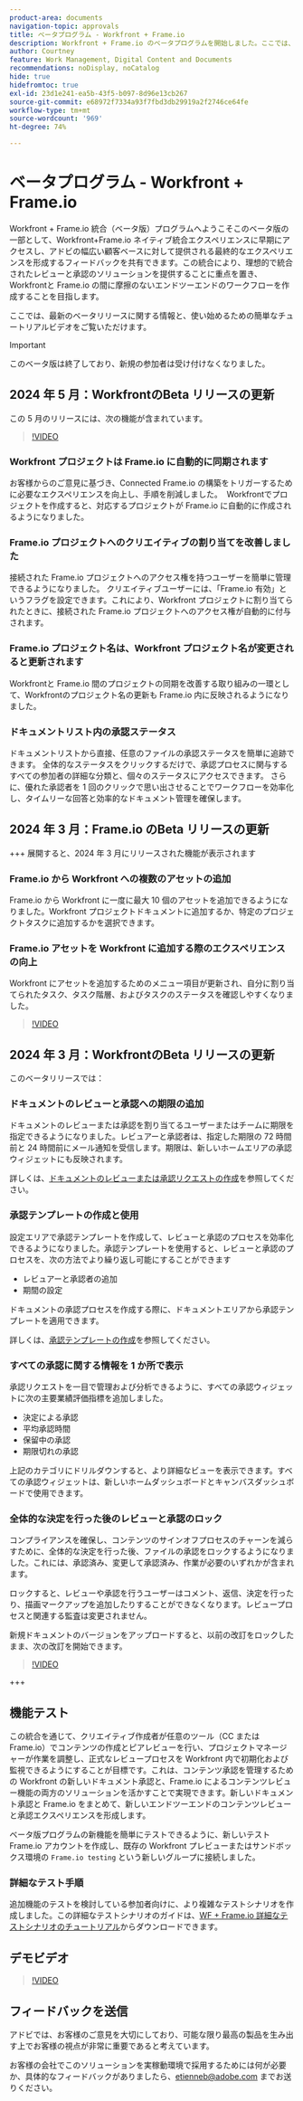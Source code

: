 ```yaml
---
product-area: documents
navigation-topic: approvals
title: ベータプログラム - Workfront + Frame.io
description: Workfront + Frame.io のベータプログラムを開始しました。ここでは、最新のベータリリースに関する情報と、使い始めるための簡単なチュートリアルビデオをご覧いただけます。
author: Courtney
feature: Work Management, Digital Content and Documents
recommendations: noDisplay, noCatalog
hide: true
hidefromtoc: true
exl-id: 23d1e241-ea5b-43f5-b097-8d96e13cb267
source-git-commit: e68972f7334a93f7fbd3db29919a2f2746ce64fe
workflow-type: tm+mt
source-wordcount: '969'
ht-degree: 74%

---
```


# ベータプログラム - Workfront + Frame.io

Workfront + Frame.io 統合（ベータ版）プログラムへようこそこのベータ版の一部として、Workfront+Frame.io ネイティブ統合エクスペリエンスに早期にアクセスし、アドビの幅広い顧客ベースに対して提供される最終的なエクスペリエンスを形成するフィードバックを共有できます。この統合により、理想的で統合されたレビューと承認のソリューションを提供することに重点を置き、Workfrontと Frame.io の間に摩擦のないエンドツーエンドのワークフローを作成することを目指します。

ここでは、最新のベータリリースに関する情報と、使い始めるための簡単なチュートリアルビデオをご覧いただけます。

>[!IMPORTANT]
>
>このベータ版は終了しており、新規の参加者は受け付けなくなりました。


## 2024 年 5 月：WorkfrontのBeta リリースの更新

この 5 月のリリースには、次の機能が含まれています。  

>[!VIDEO](https://video.tv.adobe.com/v/3429129/)

### Workfront プロジェクトは Frame.io に自動的に同期されます

お客様からのご意見に基づき、Connected Frame.io の構築をトリガーするために必要なエクスペリエンスを向上し、手順を削減しました。  Workfrontでプロジェクトを作成すると、対応するプロジェクトが Frame.io に自動的に作成されるようになりました。 

### Frame.io プロジェクトへのクリエイティブの割り当てを改善しました

接続された Frame.io プロジェクトへのアクセス権を持つユーザーを簡単に管理できるようになりました。 クリエイティブユーザーには、「Frame.io 有効」というフラグを設定できます。これにより、Workfront プロジェクトに割り当てられたときに、接続された Frame.io プロジェクトへのアクセス権が自動的に付与されます。   

### Frame.io プロジェクト名は、Workfront プロジェクト名が変更されると更新されます

Workfrontと Frame.io 間のプロジェクトの同期を改善する取り組みの一環として、Workfrontのプロジェクト名の更新も Frame.io 内に反映されるようになりました。 

### ドキュメントリスト内の承認ステータス

ドキュメントリストから直接、任意のファイルの承認ステータスを簡単に追跡できます。 全体的なステータスをクリックするだけで、承認プロセスに関与するすべての参加者の詳細な分類と、個々のステータスにアクセスできます。 さらに、優れた承認者を 1 回のクリックで思い出させることでワークフローを効率化し、タイムリーな回答と効率的なドキュメント管理を確保します。 


## 2024 年 3 月：Frame.io のBeta リリースの更新

+++ 展開すると、2024 年 3 月にリリースされた機能が表示されます

### Frame.io から Workfront への複数のアセットの追加

Frame.io から Workfront に一度に最大 10 個のアセットを追加できるようになりました。Workfront プロジェクトドキュメントに追加するか、特定のプロジェクトタスクに追加するかを選択できます。

### Frame.io アセットを Workfront に追加する際のエクスペリエンスの向上

Workfront にアセットを追加するためのメニュー項目が更新され、自分に割り当てられたタスク、タスク階層、およびタスクのステータスを確認しやすくなりました。

>[!VIDEO](https://video.tv.adobe.com/v/3428213/)

## 2024 年 3 月：WorkfrontのBeta リリースの更新

このベータリリースでは：

### ドキュメントのレビューと承認への期限の追加

ドキュメントのレビューまたは承認を割り当てるユーザーまたはチームに期限を指定できるようになりました。レビュアーと承認者は、指定した期限の 72 時間前と 24 時間前にメール通知を受信します。期限は、新しいホームエリアの承認ウィジェットにも反映されます。

詳しくは、[ドキュメントのレビューまたは承認リクエストの作成](/help/quicksilver/review-and-approve-work/document-reviews-and-approvals/manage-document-approvals/create-a-document-approval.md)を参照してください。

### 承認テンプレートの作成と使用

設定エリアで承認テンプレートを作成して、レビューと承認のプロセスを効率化できるようになりました。承認テンプレートを使用すると、レビューと承認のプロセスを、次の方法でより繰り返し可能にすることができます

* レビュアーと承認者の追加
* 期間の設定

ドキュメントの承認プロセスを作成する際に、ドキュメントエリアから承認テンプレートを適用できます。

詳しくは、[承認テンプレートの作成](/help/quicksilver/review-and-approve-work/document-reviews-and-approvals/manage-document-approvals/create-approval-template.md)を参照してください。

### すべての承認に関する情報を 1 か所で表示

承認リクエストを一目で管理および分析できるように、すべての承認ウィジェットに次の主要業績評価指標を追加しました。

* 決定による承認
* 平均承認時間
* 保留中の承認
* 期限切れの承認

上記のカテゴリにドリルダウンすると、より詳細なビューを表示できます。すべての承認ウィジェットは、新しいホームダッシュボードとキャンバスダッシュボードで使用できます。


### 全体的な決定を行った後のレビューと承認のロック

コンプライアンスを確保し、コンテンツのサインオフプロセスのチャーンを減らすために、全体的な決定を行った後、ファイルの承認をロックするようになりました。これには、承認済み、変更して承認済み、作業が必要のいずれかが含まれます。

ロックすると、レビューや承認を行うユーザーはコメント、返信、決定を行ったり、描画マークアップを追加したりすることができなくなります。レビュープロセスと関連する監査は変更されません。

新規ドキュメントのバージョンをアップロードすると、以前の改訂をロックしたまま、次の改訂を開始できます。

>[!VIDEO](https://video.tv.adobe.com/v/3428179/)

+++

## 機能テスト

この統合を通じて、クリエイティブ作成者が任意のツール（CC または Frame.io）でコンテンツの作成とピアレビューを行い、プロジェクトマネージャーが作業を調整し、正式なレビュープロセスを Workfront 内で初期化および監視できるようにすることが目標です。これは、コンテンツ承認を管理するための Workfront の新しいドキュメント承認と、Frame.io によるコンテンツレビュー機能の両方のソリューションを活かすことで実現できます。新しいドキュメント承認と Frame.io をまとめて、新しいエンドツーエンドのコンテンツレビューと承認エクスペリエンスを形成します。 

ベータ版プログラムの新機能を簡単にテストできるように、新しいテスト Frame.io アカウントを作成し、既存の Workfront プレビューまたはサンドボックス環境の `Frame.io testing` という新しいグループに接続しました。

### 詳細なテスト手順

追加機能のテストを検討している参加者向けに、より複雑なテストシナリオを作成しました。この詳細なテストシナリオのガイドは、[WF + Frame.io 詳細なテストシナリオのチュートリアル](/help/quicksilver/review-and-approve-work/Documents/assets/WF-Frame-Detailed-Walk-Through-May-Release.pdf)からダウンロードできます。


## デモビデオ

>[!VIDEO](https://video.tv.adobe.com/v/3429092/)

## フィードバックを送信

アドビでは、お客様のご意見を大切にしており、可能な限り最高の製品を生み出す上でお客様の視点が非常に重要であると考えています。

お客様の会社でこのソリューションを実稼動環境で採用するためには何が必要か、具体的なフィードバックがありましたら、[etienneb@adobe.com](mailto:etienneb@adobe.com) までお送りください。
